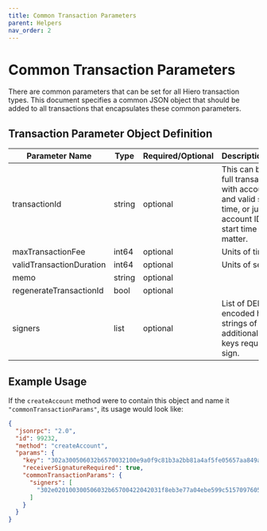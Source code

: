 ```yaml
---
title: Common Transaction Parameters
parent: Helpers
nav_order: 2
---
```

# Common Transaction Parameters

There are common parameters that can be set for all Hiero transaction types. This document specifies a common JSON object that should be added to all transactions that encapsulates these common parameters.

## Transaction Parameter Object Definition

| Parameter Name           | Type         | Required/Optional | Description/Notes                                                                                                                  |
|--------------------------|--------------|-------------------|------------------------------------------------------------------------------------------------------------------------------------|
| transactionId            | string       | optional          | This can be the full transaction ID with account ID and valid start time, or just the account ID if the start time doesn't matter. |
| maxTransactionFee        | int64        | optional          | Units of tinybars                                                                                                                  |
| validTransactionDuration | int64        | optional          | Units of seconds                                                                                                                   |
| memo                     | string       | optional          |                                                                                                                                    |
| regenerateTransactionId  | bool         | optional          |                                                                                                                                    |
| signers                  | list<string> | optional          | List of DER-encoded hex strings of all additional private keys required to sign.                                                   |

## Example Usage

If the `createAccount` method were to contain this object and name it `"commonTransactionParams"`, its usage would look like:

```json
{
  "jsonrpc": "2.0",
  "id": 99232,
  "method": "createAccount",
  "params": {
    "key": "302a300506032b6570032100e9a0f9c81b3a2bb81a4af5fe05657aa849a3b9b0705da1fb52f331f42cf4b496",
    "receiverSignatureRequired": true,
    "commonTransactionParams": {
      "signers": [
        "302e020100300506032b65700422042031f8eb3e77a04ebe599c51570976053009e619414f26bdd39676a5d3b2782a1d"
      ]
    }
  }
}
```
